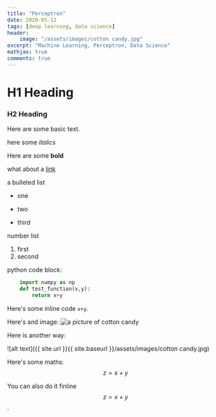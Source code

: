 ```yaml
---
title: "Perceptron"
date: 2020-05-12
tags: [deep learning, data science]
header:
    image: "/assets/images/cotton candy.jpg"
excerpt: "Machine Learning, Perceptron, Data Science"
mathjax: true
comments: true
---
```


# H1 Heading

### H2 Heading

Here are some basic text.

here some *italics*

Here are some **bold**

what about a [link](https://www.facebook.com)

a bulleted list
* one 
+ two
- third

number list
1. first
2. second

python code block:
```python
    import numpy as np
    def test_function(x,y):
        return x+y
```

Here's some inline code `x+y`.

Here's and image:
<img src="{{site.url}}{{site.baseurl}}/assets/images/cotton candy.jpg" alt="a picture of cotton candy">

Here is another way:

![alt text]({{ site.url }}{{ site.baseurl }}/assets/images/cotton candy.jpg)

Here's some maths:
$$z=x+y$$

You can also do it finline $$z=x+y$$.